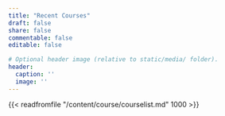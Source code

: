 ```yaml
---
title: "Recent Courses"
draft: false
share: false
commentable: false
editable: false

# Optional header image (relative to static/media/ folder).
header:
  caption: ''
  image: ''
---
```



{{< readfromfile "/content/course/courselist.md" 1000 >}} 